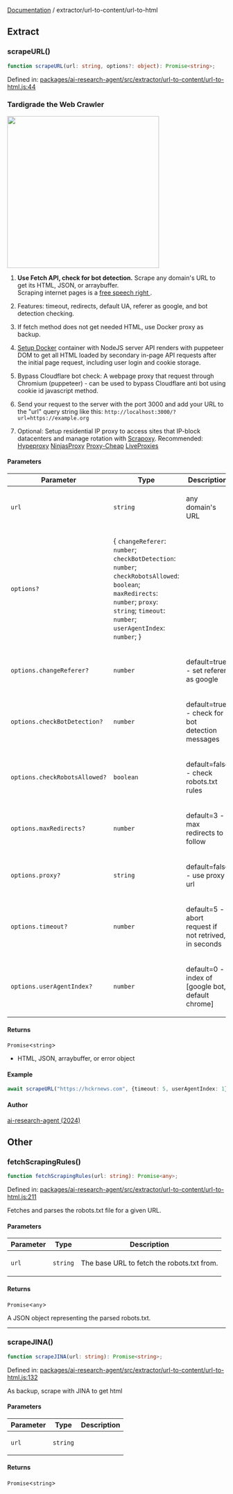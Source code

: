 [Documentation](../../modules.md) / extractor/url-to-content/url-to-html

## Extract

### scrapeURL()

```ts
function scrapeURL(url: string, options?: object): Promise<string>;
```

Defined in: [packages/ai-research-agent/src/extractor/url-to-content/url-to-html.js:44](https://github.com/vtempest/ai-research-agent/tree/master/packages/ai-research-agent/src/extractor/url-to-content/url-to-html.js#L44)

### Tardigrade the Web Crawler 
<img src="https://i.imgur.com/iuzpcvD.png" width="350px" /> 

1. **Use Fetch API, check for bot detection.** Scrape  any domain's URL to get its HTML, JSON, or arraybuffer.<br />
Scraping internet pages is a [free speech right 
](https://blog.apify.com/is-web-scraping-legal/).
2. Features: timeout, redirects, default UA, referer as google, and bot 
detection checking. <br />
3. If fetch method does not get needed HTML, use Docker proxy as backup.

4. [Setup Docker](https://github.com/vtempest/ai-research-agent/tree/master/src/crawler)
 container with NodeJS server API renders with puppeteer DOM to get all HTML loaded by
 secondary in-page API requests after the initial page request, including user login and cookie storage.
5. Bypass Cloudflare bot check: A webpage proxy that request through Chromium (puppeteer) - can be used
to bypass Cloudflare anti bot using cookie id javascript method.
6. Send your request to the server with the port 3000 and add your URL to the "url"
 query string like this: `http://localhost:3000/?url=https://example.org`

7. Optional: Setup residential IP proxy to access sites that IP-block datacenters
 and manage rotation with [Scrapoxy](https://scrapoxy.io). Recommended:
[Hypeproxy](https://hypeproxy.io/products/static-residential-proxies)
[NinjasProxy](https://ninjasproxy.com/residential-proxies/)
[Proxy-Cheap](https://app.proxy-cheap.com/order)
[LiveProxies](https://liveproxies.io/rotating-residential-proxies-pricing)

#### Parameters

<table>
<thead>
<tr>
<th>Parameter</th>
<th>Type</th>
<th>Description</th>
</tr>
</thead>
<tbody>
<tr>
<td>

`url`

</td>
<td>

`string`

</td>
<td>

any domain's URL

</td>
</tr>
<tr>
<td>

`options?`

</td>
<td>

\{ `changeReferer`: `number`; `checkBotDetection`: `number`; `checkRobotsAllowed`: `boolean`; `maxRedirects`: `number`; `proxy`: `string`; `timeout`: `number`; `userAgentIndex`: `number`; \}

</td>
<td>

</td>
</tr>
<tr>
<td>

`options.changeReferer?`

</td>
<td>

`number`

</td>
<td>

default=true - set referer as google

</td>
</tr>
<tr>
<td>

`options.checkBotDetection?`

</td>
<td>

`number`

</td>
<td>

default=true - check for bot detection messages

</td>
</tr>
<tr>
<td>

`options.checkRobotsAllowed?`

</td>
<td>

`boolean`

</td>
<td>

default=false - check robots.txt rules

</td>
</tr>
<tr>
<td>

`options.maxRedirects?`

</td>
<td>

`number`

</td>
<td>

default=3 - max redirects to follow

</td>
</tr>
<tr>
<td>

`options.proxy?`

</td>
<td>

`string`

</td>
<td>

default=false - use proxy url

</td>
</tr>
<tr>
<td>

`options.timeout?`

</td>
<td>

`number`

</td>
<td>

default=5 -  abort request if not retrived, in seconds

</td>
</tr>
<tr>
<td>

`options.userAgentIndex?`

</td>
<td>

`number`

</td>
<td>

default=0 - index of [google bot, default chrome]

</td>
</tr>
</tbody>
</table>

#### Returns

`Promise`&lt;`string`&gt;

-  HTML, JSON, arraybuffer, or error object

#### Example

```ts
await scrapeURL("https://hckrnews.com", {timeout: 5, userAgentIndex: 1})
```

#### Author

[ai-research-agent (2024)](https://airesearch.js.org)

## Other

### fetchScrapingRules()

```ts
function fetchScrapingRules(url: string): Promise<any>;
```

Defined in: [packages/ai-research-agent/src/extractor/url-to-content/url-to-html.js:211](https://github.com/vtempest/ai-research-agent/tree/master/packages/ai-research-agent/src/extractor/url-to-content/url-to-html.js#L211)

Fetches and parses the robots.txt file for a given URL.

#### Parameters

<table>
<thead>
<tr>
<th>Parameter</th>
<th>Type</th>
<th>Description</th>
</tr>
</thead>
<tbody>
<tr>
<td>

`url`

</td>
<td>

`string`

</td>
<td>

The base URL to fetch the robots.txt from.

</td>
</tr>
</tbody>
</table>

#### Returns

`Promise`&lt;`any`&gt;

A JSON object representing the parsed robots.txt.

***

### scrapeJINA()

```ts
function scrapeJINA(url: string): Promise<string>;
```

Defined in: [packages/ai-research-agent/src/extractor/url-to-content/url-to-html.js:132](https://github.com/vtempest/ai-research-agent/tree/master/packages/ai-research-agent/src/extractor/url-to-content/url-to-html.js#L132)

As backup, scrape with JINA to get html

#### Parameters

<table>
<thead>
<tr>
<th>Parameter</th>
<th>Type</th>
<th>Description</th>
</tr>
</thead>
<tbody>
<tr>
<td>

`url`

</td>
<td>

`string`

</td>
<td>

</td>
</tr>
</tbody>
</table>

#### Returns

`Promise`&lt;`string`&gt;
